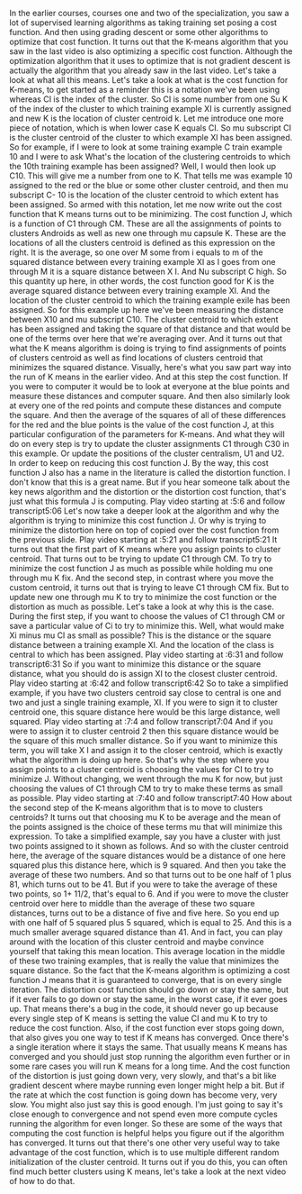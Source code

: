 In the earlier courses, courses one and two of the specialization, you saw a lot of supervised learning algorithms as taking training set posing a cost function. And then using grading descent or some other algorithms to optimize that cost function. It turns out that the K-means algorithm that you saw in the last video is also optimizing a specific cost function. Although the optimization algorithm that it uses to optimize that is not gradient descent is actually the algorithm that you already saw in the last video. Let's take a look at what all this means. Let's take a look at what is the cost function for K-means, to get started as a reminder this is a notation we've been using whereas CI is the index of the cluster. So CI is some number from one Su K of the index of the cluster to which training example XI is currently assigned and new K is the location of cluster centroid k. Let me introduce one more piece of notation, which is when lower case K equals CI. So mu subscript CI is the cluster centroid of the cluster to which example XI has been assigned. So for example, if I were to look at some training example C train example 10 and I were to ask What's the location of the clustering centroids to which the 10th training example has been assigned? Well, I would then look up C10. This will give me a number from one to K. That tells me was example 10 assigned to the red or the blue or some other cluster centroid, and then mu subscript C- 10 is the location of the cluster centroid to which extent has been assigned. So armed with this notation, let me now write out the cost function that K means turns out to be minimizing. The cost function J, which is a function of C1 through CM. These are all the assignments of points to clusters Androids as well as new one through mu capsule K. These are the locations of all the clusters centroid is defined as this expression on the right. It is the average, so one over M some from i equals to m of the squared distance between every training example XI as I goes from one through M it is a square distance between X I. And Nu subscript C high. So this quantity up here, in other words, the cost function good for K is the average squared distance between every training example XI. And the location of the cluster centroid to which the training example exile has been assigned. So for this example up here we've been measuring the distance between X10 and mu subscript C10. The cluster centroid to which extent has been assigned and taking the square of that distance and that would be one of the terms over here that we're averaging over. And it turns out that what the K means algorithm is doing is trying to find assignments of points of clusters centroid as well as find locations of clusters centroid that minimizes the squared distance. Visually, here's what you saw part way into the run of K means in the earlier video. And at this step the cost function. If you were to computer it would be to look at everyone at the blue points and measure these distances and computer square. And then also similarly look at every one of the red points and compute these distances and compute the square. And then the average of the squares of all of these differences for the red and the blue points is the value of the cost function J, at this particular configuration of the parameters for K-means. And what they will do on every step is try to update the cluster assignments C1 through C30 in this example. Or update the positions of the cluster centralism, U1 and U2. In order to keep on reducing this cost function J. By the way, this cost function J also has a name in the literature is called the distortion function. I don't know that this is a great name. But if you hear someone talk about the key news algorithm and the distortion or the distortion cost function, that's just what this formula J is computing.
Play video starting at :5:6 and follow transcript5:06
Let's now take a deeper look at the algorithm and why the algorithm is trying to minimize this cost function J. Or why is trying to minimize the distortion here on top of copied over the cost function from the previous slide.
Play video starting at :5:21 and follow transcript5:21
It turns out that the first part of K means where you assign points to cluster centroid. That turns out to be trying to update C1 through CM. To try to minimize the cost function J as much as possible while holding mu one through mu K fix. And the second step, in contrast where you move the custom centroid, it turns out that is trying to leave C1 through CM fix. But to update new one through mu K to try to minimize the cost function or the distortion as much as possible. Let's take a look at why this is the case. During the first step, if you want to choose the values of C1 through CM or save a particular value of Ci to try to minimize this. Well, what would make Xi minus mu CI as small as possible? This is the distance or the square distance between a training example XI. And the location of the class is central to which has been assigned.
Play video starting at :6:31 and follow transcript6:31
So if you want to minimize this distance or the square distance, what you should do is assign XI to the closest cluster centroid.
Play video starting at :6:42 and follow transcript6:42
So to take a simplified example, if you have two clusters centroid say close to central is one and two and just a single training example, XI. If you were to sign it to cluster centroid one, this square distance here would be this large distance, well squared.
Play video starting at :7:4 and follow transcript7:04
And if you were to assign it to cluster centroid 2 then this square distance would be the square of this much smaller distance. So if you want to minimize this term, you will take X I and assign it to the closer centroid, which is exactly what the algorithm is doing up here. So that's why the step where you assign points to a cluster centroid is choosing the values for CI to try to minimize J. Without changing, we went through the mu K for now, but just choosing the values of C1 through CM to try to make these terms as small as possible.
Play video starting at :7:40 and follow transcript7:40
How about the second step of the K-means algorithm that is to move to clusters centroids? It turns out that choosing mu K to be average and the mean of the points assigned is the choice of these terms mu that will minimize this expression. To take a simplified example, say you have a cluster with just two points assigned to it shown as follows. And so with the cluster centroid here, the average of the square distances would be a distance of one here squared plus this distance here, which is 9 squared. And then you take the average of these two numbers. And so that turns out to be one half of 1 plus 81, which turns out to be 41. But if you were to take the average of these two points, so 1+ 11/2, that's equal to 6. And if you were to move the cluster centroid over here to middle than the average of these two square distances, turns out to be a distance of five and five here. So you end up with one half of 5 squared plus 5 squared, which is equal to 25. And this is a much smaller average squared distance than 41. And in fact, you can play around with the location of this cluster centroid and maybe convince yourself that taking this mean location. This average location in the middle of these two training examples, that is really the value that minimizes the square distance. So the fact that the K-means algorithm is optimizing a cost function J means that it is guaranteed to converge, that is on every single iteration. The distortion cost function should go down or stay the same, but if it ever fails to go down or stay the same, in the worst case, if it ever goes up. That means there's a bug in the code, it should never go up because every single step of K means is setting the value CI and mu K to try to reduce the cost function. Also, if the cost function ever stops going down, that also gives you one way to test if K means has converged. Once there's a single iteration where it stays the same. That usually means K means has converged and you should just stop running the algorithm even further or in some rare cases you will run K means for a long time. And the cost function of the distortion is just going down very, very slowly, and that's a bit like gradient descent where maybe running even longer might help a bit. But if the rate at which the cost function is going down has become very, very slow. You might also just say this is good enough. I'm just going to say it's close enough to convergence and not spend even more compute cycles running the algorithm for even longer. So these are some of the ways that computing the cost function is helpful helps you figure out if the algorithm has converged. It turns out that there's one other very useful way to take advantage of the cost function, which is to use multiple different random initialization of the cluster centroid. It turns out if you do this, you can often find much better clusters using K means, let's take a look at the next video of how to do that.